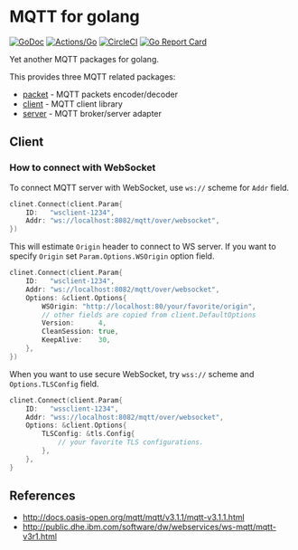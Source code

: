 # MQTT for golang

[![GoDoc](https://godoc.org/github.com/koron/go-mqtt?status.svg)](https://godoc.org/github.com/koron/go-mqtt)
[![Actions/Go](https://github.com/koron/go-mqtt/workflows/Go/badge.svg)](https://github.com/koron/go-mqtt/actions?query=workflow%3AGo)
[![CircleCI](https://img.shields.io/circleci/project/github/koron/go-mqtt/master.svg)](https://circleci.com/gh/koron/go-mqtt/tree/master)
[![Go Report Card](https://goreportcard.com/badge/github.com/koron/go-mqtt)](https://goreportcard.com/report/github.com/koron/go-mqtt)

Yet another MQTT packages for golang.

This provides three MQTT related packages:

*   [packet](./packet) - MQTT packets encoder/decoder
*   [client](./client) - MQTT client library
*   [server](./server) - MQTT broker/server adapter

## Client

### How to connect with WebSocket

To connect MQTT server with WebSocket, use `ws://` scheme for `Addr`
field.

```go
clinet.Connect(client.Param{
    ID:   "wsclient-1234",
    Addr: "ws://localhost:8082/mqtt/over/websocket",
})
```

This will estimate `Origin` header to connect to WS server.
If you want to specify `Origin` set `Param.Options.WSOrigin` option field.

```go
clinet.Connect(client.Param{
    ID:   "wsclient-1234",
    Addr: "ws://localhost:8082/mqtt/over/websocket",
    Options: &client.Options{
        WSOrigin: "http://localhost:80/your/favorite/origin",
        // other fields are copied from client.DefaultOptions
        Version:      4,
        CleanSession: true,
        KeepAlive:    30,
    },
})
```

When you want to use secure WebSocket, try `wss://` scheme and
`Options.TLSConfig` field.

```go
clinet.Connect(client.Param{
    ID:   "wssclient-1234",
    Addr: "wss://localhost:8082/mqtt/over/websocket",
    Options: &client.Options{
        TLSConfig: &tls.Config{
            // your favorite TLS configurations.
        },
    },
}
```

## References

*   http://docs.oasis-open.org/mqtt/mqtt/v3.1.1/mqtt-v3.1.1.html
*   http://public.dhe.ibm.com/software/dw/webservices/ws-mqtt/mqtt-v3r1.html
